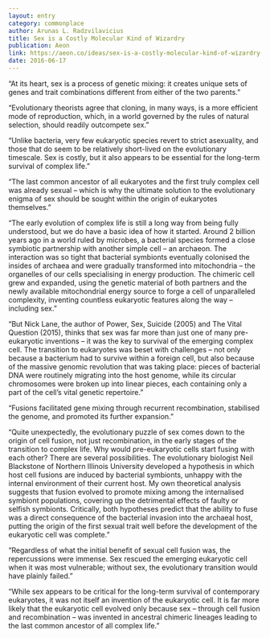 ```yaml
---
layout: entry
category: commonplace
author: Arunas L. Radzvilavicius
title: Sex is a Costly Molecular Kind of Wizardry
publication: Aeon
link: https://aeon.co/ideas/sex-is-a-costly-molecular-kind-of-wizardry-why-evolve-it
date: 2016-06-17
---
```


“At its heart, sex is a process of genetic mixing: it creates unique sets of genes and trait combinations different from either of the two parents.”

“Evolutionary theorists agree that cloning, in many ways, is a more efficient mode of reproduction, which, in a world governed by the rules of natural selection, should readily outcompete sex.”

“Unlike bacteria, very few eukaryotic species revert to strict asexuality, and those that do seem to be relatively short-lived on the evolutionary timescale. Sex is costly, but it also appears to be essential for the long-term survival of complex life.”

“The last common ancestor of all eukaryotes and the first truly complex cell was already sexual – which is why the ultimate solution to the evolutionary enigma of sex should be sought within the origin of eukaryotes themselves.”

“The early evolution of complex life is still a long way from being fully understood, but we do have a basic idea of how it started. Around 2 billion years ago in a world ruled by microbes, a bacterial species formed a close symbiotic partnership with another simple cell – an archaeon. The interaction was so tight that bacterial symbionts eventually colonised the insides of archaea and were gradually transformed into mitochondria – the organelles of our cells specialising in energy production. The chimeric cell grew and expanded, using the genetic material of both partners and the newly available mitochondrial energy source to forge a cell of unparalleled complexity, inventing countless eukaryotic features along the way – including sex.”

“But Nick Lane, the author of Power, Sex, Suicide (2005) and The Vital Question (2015), thinks that sex was far more than just one of many pre-eukaryotic inventions – it was the key to survival of the emerging complex cell. The transition to eukaryotes was beset with challenges – not only because a bacterium had to survive within a foreign cell, but also because of the massive genomic revolution that was taking place: pieces of bacterial DNA were routinely migrating into the host genome, while its circular chromosomes were broken up into linear pieces, each containing only a part of the cell’s vital genetic repertoire.”

“Fusions facilitated gene mixing through recurrent recombination, stabilised the genome, and promoted its further expansion.”

“Quite unexpectedly, the evolutionary puzzle of sex comes down to the origin of cell fusion, not just recombination, in the early stages of the transition to complex life. Why would pre-eukaryotic cells start fusing with each other? There are several possibilities. The evolutionary biologist Neil Blackstone of Northern Illinois University developed a hypothesis in which host cell fusions are induced by bacterial symbionts, unhappy with the internal environment of their current host. My own theoretical analysis suggests that fusion evolved to promote mixing among the internalised symbiont populations, covering up the detrimental effects of faulty or selfish symbionts. Critically, both hypotheses predict that the ability to fuse was a direct consequence of the bacterial invasion into the archaeal host, putting the origin of the first sexual trait well before the development of the eukaryotic cell was complete.”

“Regardless of what the initial benefit of sexual cell fusion was, the repercussions were immense. Sex rescued the emerging eukaryotic cell when it was most vulnerable; without sex, the evolutionary transition would have plainly failed.”

“While sex appears to be critical for the long-term survival of contemporary eukaryotes, it was not itself an invention of the eukaryotic cell. It is far more likely that the eukaryotic cell evolved only because sex – through cell fusion and recombination – was invented in ancestral chimeric lineages leading to the last common ancestor of all complex life.”
